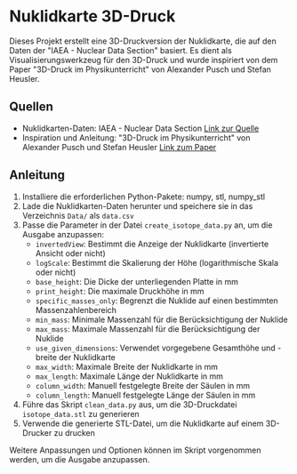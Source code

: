 # Nuklidkarte 3D-Druck

Dieses Projekt erstellt eine 3D-Druckversion der Nuklidkarte, die auf den Daten der "IAEA - Nuclear Data Section" basiert. Es dient als Visualisierungswerkzeug für den 3D-Druck und wurde inspiriert von dem Paper "3D-Druck im Physikunterricht" von Alexander Pusch und Stefan Heusler.

## Quellen

- Nuklidkarten-Daten: IAEA - Nuclear Data Section [Link zur Quelle](https://www-nds.iaea.org/relnsd/vcharthtml/VChartHTML.html)
- Inspiration und Anleitung: "3D-Druck im Physikunterricht" von Alexander Pusch und Stefan Heusler [Link zum Paper](https://www.pro-physik.de/restricted-files/143556)

## Anleitung

1. Installiere die erforderlichen Python-Pakete: numpy, stl, numpy_stl
2. Lade die Nuklidkarten-Daten herunter und speichere sie in das Verzeichnis `Data/` als `data.csv`
3. Passe die Parameter in der Datei `create_isotope_data.py` an, um die Ausgabe anzupassen:
   - `invertedView`: Bestimmt die Anzeige der Nuklidkarte (invertierte Ansicht oder nicht)
   - `logScale`: Bestimmt die Skalierung der Höhe (logarithmische Skala oder nicht)
   - `base_height`: Die Dicke der unterliegenden Platte in mm
   - `print_height`: Die maximale Druckhöhe in mm
   - `specific_masses_only`: Begrenzt die Nuklide auf einen bestimmten Massenzahlenbereich
   - `min_mass`: Minimale Massenzahl für die Berücksichtigung der Nuklide
   - `max_mass`: Maximale Massenzahl für die Berücksichtigung der Nuklide
   - `use_given_dimensions`: Verwendet vorgegebene Gesamthöhe und -breite der Nuklidkarte
   - `max_width`: Maximale Breite der Nuklidkarte in mm
   - `max_length`: Maximale Länge der Nuklidkarte in mm
   - `column_width`: Manuell festgelegte Breite der Säulen in mm
   - `column_length`: Manuell festgelegte Länge der Säulen in mm
4. Führe das Skript `clean_data.py` aus, um die 3D-Druckdatei `isotope_data.stl` zu generieren
5. Verwende die generierte STL-Datei, um die Nuklidkarte auf einem 3D-Drucker zu drucken

Weitere Anpassungen und Optionen können im Skript vorgenommen werden, um die Ausgabe anzupassen.
